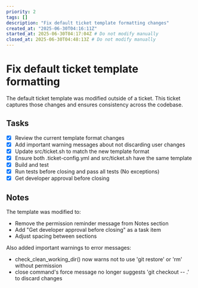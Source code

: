 ```yaml
---
priority: 2
tags: []
description: "Fix default ticket template formatting changes"
created_at: "2025-06-30T04:16:11Z"
started_at: 2025-06-30T04:17:04Z # Do not modify manually
closed_at: 2025-06-30T04:48:13Z # Do not modify manually
---
```


# Fix default ticket template formatting

The default ticket template was modified outside of a ticket. This ticket captures those changes and ensures consistency across the codebase.

## Tasks

- [x] Review the current template format changes
- [x] Add important warning messages about not discarding user changes
- [x] Update src/ticket.sh to match the new template format
- [x] Ensure both .ticket-config.yml and src/ticket.sh have the same template
- [x] Build and test
- [x] Run tests before closing and pass all tests (No exceptions)
- [x] Get developer approval before closing

## Notes

The template was modified to:
- Remove the permission reminder message from Notes section
- Add "Get developer approval before closing" as a task item
- Adjust spacing between sections

Also added important warnings to error messages:
- check_clean_working_dir() now warns not to use 'git restore' or 'rm' without permission
- close command's force message no longer suggests 'git checkout -- .' to discard changes
